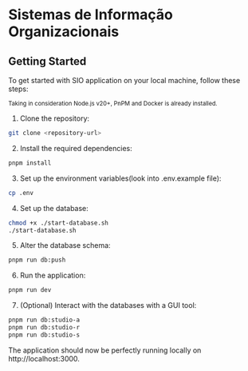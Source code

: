 # Sistemas de Informação Organizacionais

## Getting Started

To get started with SIO application on your local machine, follow these steps:

<sup>Taking in consideration Node.js v20+, PnPM and Docker is already installed.</sup>

1. Clone the repository:

```bash
git clone <repository-url>
```

2. Install the required dependencies:

```bash
pnpm install
```

3. Set up the environment variables(look into .env.example file):

```bash
cp .env
```

4. Set up the database:

```bash
chmod +x ./start-database.sh
./start-database.sh
```

5. Alter the database schema:

```bash
pnpm run db:push
```

6. Run the application:

```bash
pnpm run dev
```

7. (Optional) Interact with the databases with a GUI tool:

```bash
pnpm run db:studio-a
pnpm run db:studio-r
pnpm run db:studio-s
```

The application should now be perfectly running locally on http://localhost:3000.
